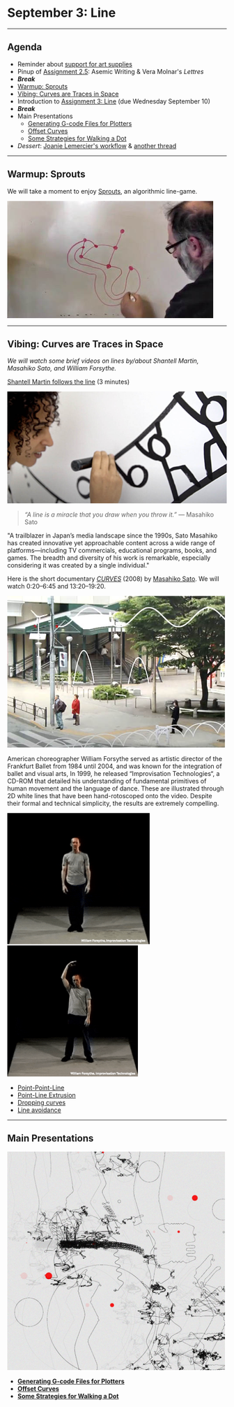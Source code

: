 # September 3: Line

---

## Agenda

* Reminder about [support for art supplies](https://github.com/golanlevin/DrawingWithMachines/blob/main/syllabus/60-428_syllabus_fall_2025.md#art-supplies)
* Pinup of [Assignment 2.5](../../../assignments/2025/02_getting_started/README.md#25-re-coding-and-plotting-molnars-lettres): Asemic Writing & Vera Molnar's *Lettres*
* ***Break***
* [Warmup: Sprouts](#warmup-sprouts)
* [Vibing: Curves are Traces in Space](#vibing-curves-are-traces-in-space)
* Introduction to [Assignment 3: Line](../../../assignments/2025/03_line/README.md) (due Wednesday September 10)
* ***Break***
* Main Presentations
	* [Generating G-code Files for Plotters](../../../lectures/topics/gcode/README.md)
	* [Offset Curves](../../../lectures/topics/offset_curves/README.md)
	* [Some Strategies for Walking a Dot](../../../lectures/topics/walking_a_dot/README.md)
* *Dessert*: [Joanie Lemercier's workflow](https://twitter.com/JoanieLemercier/status/1391443586206535682) & [another thread](https://x.com/JoanieLemercier/status/996180699357958144)

---

## Warmup: Sprouts

We will take a moment to enjoy [Sprouts](https://www.youtube.com/watch?v=ZQY4v5GItes), an algorithmic line-game. 

[![sprouts.jpg](img/sprouts.jpg)](https://www.youtube.com/watch?v=ZQY4v5GItes)


--- 

## Vibing: Curves are Traces in Space

*We will watch some brief videos on lines by/about Shantell Martin, Masahiko Sato, and William Forsythe.*

[Shantell Martin follows the line](https://www.youtube.com/watch?v=7ywYnk0-xUY) (3 minutes)

[![shantell_martin_drawing.jpg](img/shantell_martin_drawing.jpg)](https://www.youtube.com/watch?v=7ywYnk0-xUY)


> *“A line is a miracle that you draw when you throw it.”* — Masahiko Sato

"A trailblazer in Japan’s media landscape since the 1990s, Sato Masahiko has created innovative yet approachable content across a wide range of platforms―including TV commercials, educational programs, books, and games. The breadth and diversity of his work is remarkable, especially considering it was created by a single individual."
 
Here is the short documentary [*CURVES*](https://www.youtube.com/watch?v=Be3R5YEKFN0&t=20s) (2008) by [Masahiko Sato](https://yokohama.art.museum/eng/exhibition/202506_satomasahiko/). We will watch 0:20–6:45 and 13:20–19:20.

[![sato_curves.jpg](img/sato_curves.jpg)](https://www.youtube.com/watch?v=Be3R5YEKFN0&t=20s)

American choreographer William Forsythe served as artistic director of the Frankfurt Ballet from 1984 until 2004, and was known for the integration of ballet and visual arts, In 1999, he released “Improvisation Technologies“, a CD-ROM that detailed his understanding of fundamental primitives of human movement and the language of dance. These are illustrated through 2D white lines that have been hand-rotoscoped onto the video. Despite their formal and technical simplicity, the results are extremely compelling.

[<img src="img/william_forsythe_improvisation_technologies_anim.gif" height="300">](https://www.youtube.com/watch?v=6X29OjcBHG8)
[<img src="img/william_forsythe_improvisation_technologies2_anim.gif" height="300">](https://www.youtube.com/watch?v=_zt95yXWLX4)

* [Point-Point-Line](https://www.youtube.com/watch?v=6X29OjcBHG8)
* [Point-Line Extrusion](https://www.youtube.com/watch?v=e_7ixi32lCo)
* [Dropping curves](https://www.youtube.com/watch?v=_zt95yXWLX4)
* [Line avoidance](https://www.youtube.com/watch?v=cqGyFiEXXIQ)

---

## Main Presentations

<img src="../../../assignments/2025/03_line/img/cherniak_recursive.jpg" width="500">

* [**Generating G-code Files for Plotters**](../../../lectures/topics/gcode/README.md)
* [**Offset Curves**](../../../lectures/topics/offset_curves/README.md)
* [**Some Strategies for Walking a Dot**](../../../lectures/topics/walking_a_dot/README.md)
